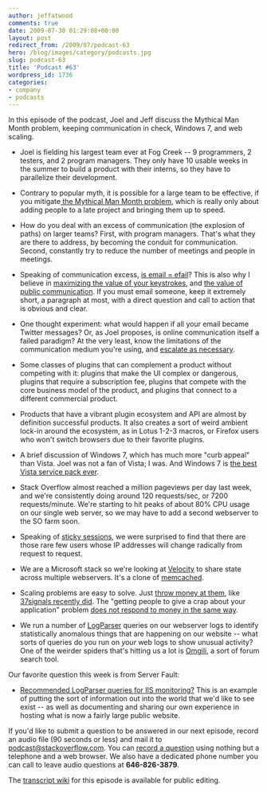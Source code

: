 ```yaml
---
author: jeffatwood
comments: true
date: 2009-07-30 01:29:08+00:00
layout: post
redirect_from: /2009/07/podcast-63
hero: /blog/images/category/podcasts.jpg
slug: podcast-63
title: 'Podcast #63'
wordpress_id: 1736
categories:
- company
- podcasts
---
```


In this episode of the podcast, Joel and Jeff discuss the Mythical Man Month problem, keeping communication in check, Windows 7, and web scaling.






  * Joel is fielding his largest team ever at Fog Creek -- 9 programmers, 2 testers, and 2 program managers. They only have 10 usable weeks in the summer to build a product with their interns, so they have to parallelize their development.


  * Contrary to popular myth, it is possible for a large team to be effective, if you mitigate[ the Mythical Man Month problem](http://en.wikipedia.org/wiki/Brooks%27s_law), which is really only about adding people to a late project and bringing them up to speed.  



  * How do you deal with an excess of communication (the explosion of paths) on larger teams? First, with program managers. That's what they are there to address, by becoming the conduit for communication. Second, constantly try to reduce the number of meetings and people in meetings.


  * Speaking of communication excess, [is email = efail](http://www.codinghorror.com/blog/archives/001191.html)? This is also why I believe in [maximizing the value of your keystrokes](http://www.codinghorror.com/blog/archives/000854.html), and [the value of public communication](http://www.codinghorror.com/blog/archives/000840.html). If you must email someone, keep it extremely short, a paragraph at most, with a direct question and call to action that is obvious and clear.


  * One thought experiment: what would happen if all your email became Twitter messages? Or, as Joel proposes, is online communication itself a failed paradigm? At the very least, know the limitations of the communication medium you're using, and [escalate as necessary](http://www.codinghorror.com/blog/archives/001064.html).


  * Some classes of plugins that can complement a product without competing with it: plugins that make the UI complex or dangerous, plugins that require a subscription fee, plugins that compete with the core business model of the product, and plugins that connect to a different commercial product.


  * Products that have a vibrant plugin ecosystem and API are almost by definition successful products. It also creates a sort of weird ambient lock-in around the ecosystem, as in Lotus 1-2-3 macros, or Firefox users who won't switch browsers due to their favorite plugins.


  * A brief discussion of Windows 7, which has much more "curb appeal" than Vista. Joel was not a fan of Vista; I was. And Windows 7 is [the best Vista service pack ever](http://www.codinghorror.com/blog/archives/001290.html).


  * Stack Overflow almost reached a million pageviews per day last week, and we're consistently doing around 120 requests/sec, or 7200 requests/minute. We're starting to hit peaks of about 80% CPU usage on our single web server, so we may have to add a second webserver to the SO farm soon.


  * Speaking of [sticky sessions](http://www.ln.go.cn/resin-doc/config/sessions.xtp), we were surprised to find that there are those rare few users whose IP addresses will change radically from request to request.


  * We are a Microsoft stack so we're looking at [Velocity](http://msdn.microsoft.com/en-us/data/cc655792.aspx) to share state across multiple webservers. It's a clone of [memcached](http://www.danga.com/memcached/).


  * Scaling problems are easy to solve. Just [throw money at them](http://www.codinghorror.com/blog/archives/001198.html), like [37signals recently did](http://www.37signals.com/svn/posts/1819-basecamp-now-with-more-vroom). The "getting people to give a crap about your application" problem [does not respond to money in the same way](http://teddziuba.com/2008/04/im-going-to-scale-my-foot-up-y.html).


  * We run a number of [LogParser](http://www.microsoft.com/DownLoads/details.aspx?FamilyID=890cd06b-abf8-4c25-91b2-f8d975cf8c07&displaylang=en) queries on our webserver logs to identify statistically anomalous things that are happening on our website -- what sorts of queries do you run on _your_ web logs to show unusual activity? One of the weirder spiders that's hitting us a lot is [Omgili](http://omgili.com/), a sort of forum search tool.




Our favorite question this week is from Server Fault:






  * [Recommended LogParser queries for IIS monitoring?](http://serverfault.com/questions/45516/recommended-logparser-queries-for-iis-monitoring) This is an example of putting the sort of information out into the world that we'd like to see exist -- as well as documenting and sharing our own experience in hosting what is now a fairly large public website.  





If you'd like to submit a question to be answered in our next episode, record an audio file (90 seconds or less) and mail it to [podcast@stackoverflow.com](mailto:podcast@stackoverflow.com). You can [record a question](http://blog.stackoverflow.com/index.php/2008/05/recording-podcast-questions-using-your-telephone/) using nothing but a telephone and a web browser. We also have a dedicated phone number you can call to leave audio questions at **646-826-3879**.






The [transcript wiki](https://stackoverflow.fogbugz.com/default.asp?W29071) for this episode is available for public editing.

